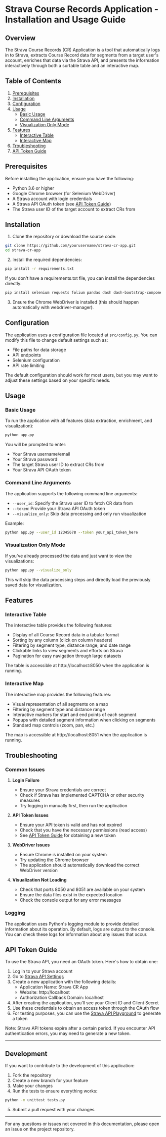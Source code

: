 # Strava Course Records Application - Installation and Usage Guide

## Overview

The Strava Course Records (CR) Application is a tool that automatically logs in to Strava, extracts Course Record data for segments from a target user's account, enriches that data via the Strava API, and presents the information interactively through both a sortable table and an interactive map.

## Table of Contents

1. [Prerequisites](#prerequisites)
2. [Installation](#installation)
3. [Configuration](#configuration)
4. [Usage](#usage)
   - [Basic Usage](#basic-usage)
   - [Command Line Arguments](#command-line-arguments)
   - [Visualization Only Mode](#visualization-only-mode)
5. [Features](#features)
   - [Interactive Table](#interactive-table)
   - [Interactive Map](#interactive-map)
6. [Troubleshooting](#troubleshooting)
7. [API Token Guide](#api-token-guide)

## Prerequisites

Before installing the application, ensure you have the following:

- Python 3.6 or higher
- Google Chrome browser (for Selenium WebDriver)
- A Strava account with login credentials
- A Strava API OAuth token (see [API Token Guide](#api-token-guide))
- The Strava user ID of the target account to extract CRs from

## Installation

1. Clone the repository or download the source code:

```bash
git clone https://github.com/yourusername/strava-cr-app.git
cd strava-cr-app
```

2. Install the required dependencies:

```bash
pip install -r requirements.txt
```

If you don't have a requirements.txt file, you can install the dependencies directly:

```bash
pip install selenium requests folium pandas dash dash-bootstrap-components webdriver-manager
```

3. Ensure the Chrome WebDriver is installed (this should happen automatically with webdriver-manager).

## Configuration

The application uses a configuration file located at `src/config.py`. You can modify this file to change default settings such as:

- File paths for data storage
- API endpoints
- Selenium configuration
- API rate limiting

The default configuration should work for most users, but you may want to adjust these settings based on your specific needs.

## Usage

### Basic Usage

To run the application with all features (data extraction, enrichment, and visualization):

```bash
python app.py
```

You will be prompted to enter:
- Your Strava username/email
- Your Strava password
- The target Strava user ID to extract CRs from
- Your Strava API OAuth token

### Command Line Arguments

The application supports the following command line arguments:

- `--user_id`: Specify the Strava user ID to fetch CR data from
- `--token`: Provide your Strava API OAuth token
- `--visualize_only`: Skip data processing and only run visualization

Example:

```bash
python app.py --user_id 12345678 --token your_api_token_here
```

### Visualization Only Mode

If you've already processed the data and just want to view the visualizations:

```bash
python app.py --visualize_only
```

This will skip the data processing steps and directly load the previously saved data for visualization.

## Features

### Interactive Table

The interactive table provides the following features:

- Display of all Course Record data in a tabular format
- Sorting by any column (click on column headers)
- Filtering by segment type, distance range, and date range
- Clickable links to view segments and efforts on Strava
- Pagination for easy navigation through large datasets

The table is accessible at http://localhost:8050 when the application is running.

### Interactive Map

The interactive map provides the following features:

- Visual representation of all segments on a map
- Filtering by segment type and distance range
- Interactive markers for start and end points of each segment
- Popups with detailed segment information when clicking on segments
- Standard map controls (zoom, pan, etc.)

The map is accessible at http://localhost:8051 when the application is running.

## Troubleshooting

### Common Issues

1. **Login Failure**
   - Ensure your Strava credentials are correct
   - Check if Strava has implemented CAPTCHA or other security measures
   - Try logging in manually first, then run the application

2. **API Token Issues**
   - Ensure your API token is valid and has not expired
   - Check that you have the necessary permissions (read access)
   - See [API Token Guide](#api-token-guide) for obtaining a new token

3. **WebDriver Issues**
   - Ensure Chrome is installed on your system
   - Try updating the Chrome browser
   - The application should automatically download the correct WebDriver version

4. **Visualization Not Loading**
   - Check that ports 8050 and 8051 are available on your system
   - Ensure the data files exist in the expected location
   - Check the console output for any error messages

### Logging

The application uses Python's logging module to provide detailed information about its operation. By default, logs are output to the console. You can check these logs for information about any issues that occur.

## API Token Guide

To use the Strava API, you need an OAuth token. Here's how to obtain one:

1. Log in to your Strava account
2. Go to [Strava API Settings](https://www.strava.com/settings/api)
3. Create a new application with the following details:
   - Application Name: Strava CR App
   - Website: http://localhost
   - Authorization Callback Domain: localhost
4. After creating the application, you'll see your Client ID and Client Secret
5. Use these credentials to obtain an access token through the OAuth flow
6. For testing purposes, you can use the [Strava API Playground](https://developers.strava.com/playground/) to generate a token

Note: Strava API tokens expire after a certain period. If you encounter API authentication errors, you may need to generate a new token.

---

## Development

If you want to contribute to the development of this application:

1. Fork the repository
2. Create a new branch for your feature
3. Make your changes
4. Run the tests to ensure everything works:

```bash
python -m unittest tests.py
```

5. Submit a pull request with your changes

---

For any questions or issues not covered in this documentation, please open an issue on the project repository.
